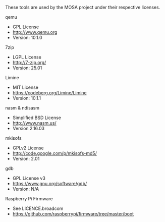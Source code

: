 These tools are used by the MOSA project under their respective licenses.

qemu
- GPL License
- http://www.qemu.org
- Version: 10.1.0

7zip
- LGPL License
- http://7-zip.org/
- Version: 25.01

Limine
- MIT License
- https://codeberg.org/Limine/Limine
- Version: 10.1.1

nasm & ndisasm
- Simplified BSD License
- http://www.nasm.us/
- Version 2.16.03

mkisofs
- GPLv2 License
- http://code.google.com/p/mkisofs-md5/
- Version: 2.01

gdb
- GPL License v3
- https://www.gnu.org/software/gdb/
- Version: N/A

Raspberry Pi Firmware
- See LICENCE.broadcom
- https://github.com/raspberrypi/firmware/tree/master/boot
